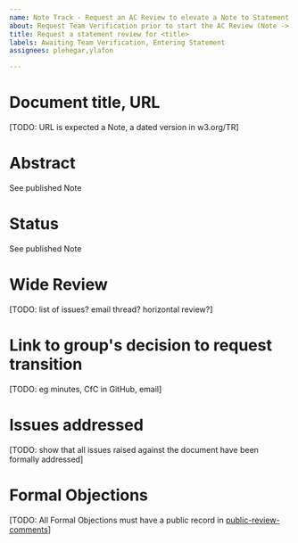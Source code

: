 ```yaml
---
name: Note Track - Request an AC Review to elevate a Note to Statement
about: Request Team Verification prior to start the AC Review (Note -> Statement)
title: Request a statement review for <title>
labels: Awaiting Team Verification, Entering Statement
assignees: plehegar,ylafon

---
```


# Document title, URL
[TODO: URL is expected a Note, a dated version in w3.org/TR]

# Abstract

See published Note

# Status

See published Note

# Wide Review
[TODO: list of issues? email thread? horizontal review?]

# Link to group's decision to request transition
[TODO: eg minutes, CfC in GitHub, email]

# Issues addressed
[TODO: show that all issues raised against the document have been formally addressed]

# Formal Objections
[TODO: All Formal Objections must have a public record in [public-review-comments](https://lists.w3.org/Archives/Public/public-review-comments/)]

